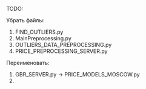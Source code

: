 TODO:

Убрать файлы: 

1. FIND_OUTLIERS.py
2. MainPreprocessing.py
3. OUTLIERS_DATA_PREPROCESSING.py
4. PRICE_PREPROCESSING_SERVER.py


Переименовать: 
1. GBR_SERVER.py -> PRICE_MODELS_MOSCOW.py
2.  